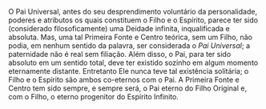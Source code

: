 ﻿O Pai Universal, antes do seu desprendimento voluntário da personalidade, poderes e atributos os quais constituem o Filho e o Espírito, parece ter sido (considerado filosoficamente) uma Deidade infinita, inqualificada e absoluta. Mas, uma tal Primeira Fonte e Centro teórica, sem um Filho, não podia, em nenhum sentido da palavra, ser considerada o <I>Pai Universal</I>; a paternidade não é real sem filiação. Além disso, o Pai, para ter sido absoluto em um sentido total, deve ter existido sozinho em algum momento eternamente distante. Entretanto Ele nunca teve tal existência solitária; o Filho e o Espírito são ambos co-eternos com o Pai. A Primeira Fonte e Centro tem sido sempre, e sempre será, o Pai eterno do Filho Original e, com o Filho, o eterno progenitor do Espírito Infinito.